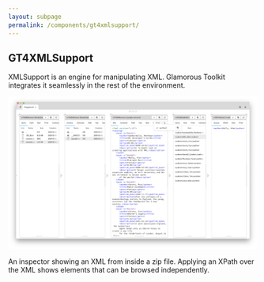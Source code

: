 ```yaml
---
layout: subpage
permalink: /components/gt4xmlsupport/
---
```


<section id="exemplifier">
	<div class="container pt-5 pb-5 jumbotron-small">
    <div class="row">
      <div class="col-md-12">
        <h1>GT4XMLSupport</h1>
        <p class="lead">XMLSupport is an engine for manipulating XML. Glamorous Toolkit integrates it seamlessly in the rest of the environment.</p>
        <div class="sample">
          <img src="/assets/pictures/gtr-zip-xml-xpath.png">
          <div class="picture-caption">
            <p>An inspector showing an XML from inside a zip file. Applying an XPath over the XML shows elements that can be browsed independently.</p>
          </div>
        </div>
		  </div>			
    </div>
	</div>
</section>
